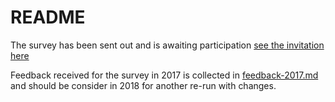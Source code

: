 README
======

The survey has been sent out and is awaiting participation [see the invitation here](http://www.de-rse.org/blog/2017/10/19/umfrage-forschungssoftware-beteiligten-personen-deutschland-2017.html)

Feedback received for the survey in 2017 is collected in [feedback-2017.md](feedback-for-2018.md) and should be consider in 2018 for another re-run with changes.

